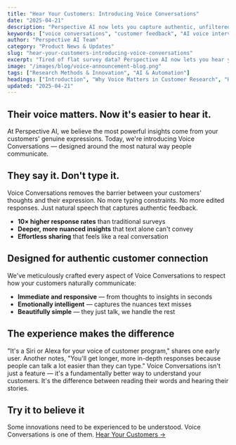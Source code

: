 ```yaml
---
title: "Hear Your Customers: Introducing Voice Conversations"
date: "2025-04-21"
description: "Perspective AI now lets you capture authentic, unfiltered customer feedback with AI-powered voice conversations—unlocking richer insights and deeper understanding."
keywords: ["voice conversations", "customer feedback", "AI voice interviews", "SaaS research tools", "customer insights", "B2B SaaS innovation", "voice-enabled research", "AI-powered feedback", "product updates"]
author: "Perspective AI Team"
category: "Product News & Updates"
slug: "hear-your-customers-introducing-voice-conversations"
excerpt: "Tired of flat survey data? Perspective AI now lets you hear your customers—literally. Discover how voice conversations are transforming customer research and driving richer, more actionable insights."
image: "/images/blog/voice-announcement-blog.png"
tags: ["Research Methods & Innovation", "AI & Automation"]
headings: ["Introduction", "Why Voice Matters in Customer Research", "How AI-Powered Voice Conversations Work", "Real-World Use Cases", "Getting Started with Voice Conversations"]
updated: "2025-04-21"
---
```


## Their voice matters. Now it's easier to hear it.

At Perspective AI, we believe the most powerful insights come from your customers' genuine expressions. Today, we're introducing Voice Conversations — designed around the most natural way people communicate.

## They say it. Don't type it.

Voice Conversations removes the barrier between your customers' thoughts and their expression. No more typing constraints. No more edited responses. Just natural speech that captures authentic feedback.
- **10× higher response rates** than traditional surveys
- **Deeper, more nuanced insights** that text alone can't convey
- **Effortless sharing** that feels like a real conversation

## Designed for authentic customer connection

We've meticulously crafted every aspect of Voice Conversations to respect how your customers naturally communicate:
- **Immediate and responsive** — from thoughts to insights in seconds
- **Emotionally intelligent** — captures the nuances text misses
- **Beautifully simple** — they just talk, we handle the rest

## The experience makes the difference

"It's a Siri or Alexa for your voice of customer program," shares one early user. Another notes, "You'll get longer, more in-depth responses because people can talk a lot easier than they can type."
Voice Conversations isn't just a feature — it's a fundamentally better way to understand your customers. It's the difference between reading their words and hearing their stories.

## Try it to believe it

Some innovations need to be experienced to be understood. Voice Conversations is one of them.
[Hear Your Customers →](https://getperspective.ai/research/new?utm_campaign=voice_launch&utm_source=blog&utm_content=voice_announcement_blog)
